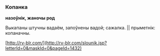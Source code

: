 ### Копанка
**назоўнік, жаночы род**

Выкапаны штучны вадаём, запоўнены вадой; сажалка. || прыметнік: копаначны.

<a rel="author">[http://rv-blr.com/](http://rv-blr.com/slounik.jsp?letterId=0&maskId=0&pageId=1432)</a>
